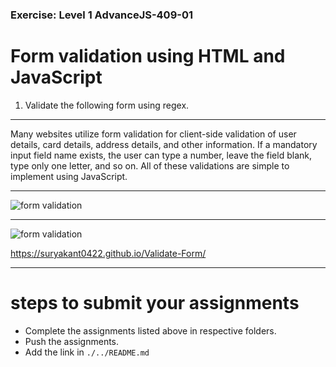 ### Exercise: Level 1 AdvanceJS-409-01

# Form validation using HTML and JavaScript

1. Validate the following form using regex.

<hr>

Many websites utilize form validation for client-side validation of user details, card details, address details, and other information. If a mandatory input field name exists, the user can type a number, leave the field blank, type only one letter, and so on. All of these validations are simple to implement using JavaScript.

<hr>

   ![form validation](./image/dom_mini_project_form_validation_day_10.2.1.png)

<hr>

   ![form validation](./image/dom_mini_project_form_validation_day_10.2.png)

https://suryakant0422.github.io/Validate-Form/
<hr>

# steps to submit your assignments

- Complete the assignments listed above in respective folders.
- Push the assignments.
- Add the link in ```./../README.md``` 


